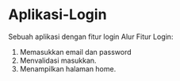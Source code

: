 # Aplikasi-Login
Sebuah aplikasi dengan fitur login
Alur Fitur Login:
1. Memasukkan email dan password
2. Menvalidasi masukkan.
3. Menampilkan halaman home.
